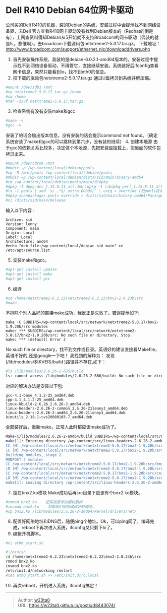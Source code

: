 # Dell R410 Debian 64位网卡驱动


公司买的Dell R410的机器，装的Debian的系统，安装过程中会提示找不到网络设备驱，去Dell 官方查看R410网卡驱动没有找到Debian版本的（Redhat的倒是有），上网查资料得知Debian从5开始就不支持Broadcom的网卡驱动（偶装的就是5,，悲催啊）。去broadcom下载源码包netxtreme2-5.0.17.tar.gz。
下载地址：http://www.broadcom.com/support/ethernet_nic/downloaddrivers.php

1. 首先安装操作系统，我装的是debian-6.0.2.1-amd64版本的。安装过程中提示找不到网络设备驱动，不用管它，直接继续安装。系统装好后ifconfig查看网卡信息，果然只能看到lo，找不到eth0的信息。
2. 把下载的驱动包netxtreme2-5.0.17.tar.gz 通过U盘拷贝到系统并解压缩。
 ```bash
#mount /dev/sdb1 /mnt
#cp netxtreme2-5.0.17.tar.gz /home
#cd /home
#tar -zxvf netxtreme2-5.0.17.tar.gz
 ```
3. 检查系统有没有安装make和gcc
 ```bash
#make -v
#gcc -v
 ```
 安装了的话会输出版本信息，没有安装的话会提示commond not found。（确定系统安装了make和gcc的可以跳转到第六步，没有装的继续）
4. 创建本地源
 由于gcc的依赖关系比较多，决定做个本地源，先把安装盘挂载上，把里面的软件包拷贝出来。
 ```bash
#mount /dev/cdrom /mnt
#mkdir –p /wp-content/local/debian/pools
#cp -R /mnt/pools /wp-content/local/debian/pools
#mkdir –p /wp-content/local/debian/dists/sid/main/binary-amd64
#cd /wp-content/local/debian/pools/main/d/dpkg
#dpkg –I dpkg-dev_1.15.8.11_all.deb；dpkg –I libdpkg-perl_1.15.8.11_all.deb
#ls -1 pools | sed ‘s/_.*$/ extra BOGUS/’ | uniq > override (把pools目录下所有的deb包包名写入文件override中)
#dpkg-scanpackages pools override > dists/sid/main/binary-amd64/Packages (把所有包的包名、版本号、依赖关系等信息写入文件Packages中)
#vi /dists/sid/main/Release
 ```
 输入以下内容：
 ```
Archive: sid
Version: lenny
Component: main
Origin: Local
Label: Local
Architecture: amd64
#echo "deb file:/wp-content/local/debian sid main" >> /etc/apt/source.list
 ```
5. 安装make和gcc。
 ```bash
#apt-get install update
#apt-get install make
#apt-get install gcc
 ```
6. 编译
 ```bash
#cd /home/netxtreme2-6.2.23\netxtreme2-6.2.23\bnx2-2.0.23b\src
#make
 ```
 不排除个别人品好的直接make成功，我反正是失败了。错误提示如下:
 ```
make -C SUBDIRS=/wp-content/local/src/network/netxtreme2-5.0.17/bnx2-1.9.20b/src modules
make: *** SUBDIRS=/wp-content/local/src/network/netxtreme2-5.0.17/bnx2-1.9.20b/src: No such file or directory. Stop.
make: *** [default] Error 2
 ```
 No such file or directory，找不到文件或目录。英语好的建议直接看Makefile，英语不好的,还是google一下吧！
 我找到的解释为：
 发现(/lib/modules/$(KVER)/build )路径并不存在,如下：
 ```bash
#ls /lib/modules/2.6.26-2-686/build
ls: cannot access /lib/modules/2.6.26-2-686/build: No such file or directory
 ```
 对应的解决办法是安装以下包:
 ```
gcc-4.1-base_4.1.2-25_amd64.deb
cpp-4.1_4.1.2-25_amd64.deb
linux-kbuild-2.6.26_2.6.26-3_amd64.deb
linux-headers-2.6.26-2-common_2.6.26-21lenny3_amd64.deb
linux-headers-2.6.26-2-amd64_2.6.26-21lenny3_amd64.deb
binutils_2.18.1~cvs20080103-7_amd64.deb
 ```
 全部装好后，重新make。正常人此时都应该make成功了。
 ```bash
Make-C/lib/modules/2.6.26-2-amd64/build SUBDIRS=/wp-content/local/src/network/netxtreme2-5.0.17/bnx2-1.9.20b/src modules
make[1]: Entering directory /wp-content/src/linux-headers-2.6.26-2-amd64'
CC [M] /wp-content/local/src/network/netxtreme2-5.0.17/bnx2-1.9.20b/src/bnx2.o
CC [M] /wp-content/local/src/network/netxtreme2-5.0.17/bnx2-1.9.20b/src/cnic.o
Building modules, stage 2.
MODPOST 2 modules
CC /wp-content/local/src/network/netxtreme2-5.0.17/bnx2-1.9.20b/src/bnx2.mod.o
LD [M] /wp-content/local/src/network/netxtreme2-5.0.17/bnx2-1.9.20b/src/bnx2.ko
CC /wp-content/local/src/network/netxtreme2-5.0.17/bnx2-1.9.20b/src/cnic.mod.o
LD [M] /wp-content/local/src/network/netxtreme2-5.0.17/bnx2-1.9.20b/src/cnic.ko
make[1]: Leaving directory /wp-content/src/linux-headers-2.6.26-2-amd64′
 ```
7. 挂在bnx2.ko模块
 Make成功后再src目录下应该有个bnx2.ko模块。
 ```bash
#rmmod bnx2.ko    把系统原来的模块删掉
#insmod bnx2.ko    加载我们刚刚编译好的模块。
#cp bnx2.ko /lib/modules/2.6.26-2-amd64/kernel/drivers/net/
 ```
8. 配置好网络地址和DNS后，随便ping个地址。Ok，可以ping同了，编译完成，reboot下再次进入系统，ifconfig又只剩下lo了。
9. 编辑开机脚本。
 ```bash
#vi eth0_start.sh

#!/bin/sh
cd /home/netxtreme2-6.2.23\netxtreme2-6.2.23\bnx2-2.0.23b\src
rmmod bnx2.ko
insmod bnx2.ko
/etc/init.d/networking restart
#cat eth0_start.sh >> /etc/init.d/rc.local
 ```
10. 再次reboot，开机进入系统，ifconfig搞定！


---

> Author: [w23ta0](https://github.com/w23ta0)  
> URL: https://w23ta0.github.io/posts/d8443074/  

